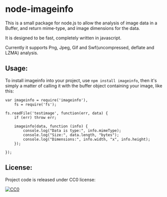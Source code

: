 # node-imageinfo

This is a small package for node.js to allow the analysis of image data in a Buffer, and return mime-type, and image dimensions for the data.

It is designed to be fast, completely written in javascript.

Currently it supports Png, Jpeg, Gif and Swf(uncompressed, deflate and LZMA) analysis.

## Usage:

To install imageinfo into your project, use `npm install imageinfo`, then it's simply a matter of calling it with the buffer object containing your image, like this:

	var imageinfo = require('imageinfo'),
		fs = require('fs');

	fs.readFile('testimage', function(err, data) {
		if (err) throw err;

		imageinfo(data, function (info) {
			console.log("Data is type:", info.mimeType);
			console.log("Size:", data.length, "bytes");
			console.log("Dimensions:", info.width, "x", info.height);
		});
		
	});

## License:

Project code is released under CC0 license:

<a rel="license" href="http://creativecommons.org/publicdomain/zero/1.0/">
<img src="http://i.creativecommons.org/p/zero/1.0/88x31.png" style="border-style: none;" alt="CC0" />
</a>
